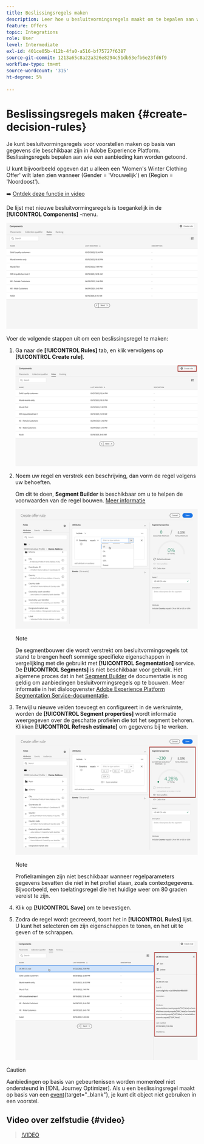 ```yaml
---
title: Beslissingsregels maken
description: Leer hoe u besluitvormingsregels maakt om te bepalen aan wie aanbiedingen kunnen worden weergegeven
feature: Offers
topic: Integrations
role: User
level: Intermediate
exl-id: 401ce05b-412b-4fa0-a516-bf75727f6387
source-git-commit: 1213a65c8a22a326e8294c51db53efb6e23fd6f9
workflow-type: tm+mt
source-wordcount: '315'
ht-degree: 5%

---
```


# Beslissingsregels maken {#create-decision-rules}

Je kunt besluitvormingsregels voor voorstellen maken op basis van gegevens die beschikbaar zijn in Adobe Experience Platform. Beslissingsregels bepalen aan wie een aanbieding kan worden getoond.

U kunt bijvoorbeeld opgeven dat u alleen een &#39;Women&#39;s Winter Clothing Offer&#39; wilt laten zien wanneer (Gender = &#39;Vrouwelijk&#39;) en (Region = &#39;Noordoost&#39;).

➡️ [Ontdek deze functie in video](#video)

De lijst met nieuwe besluitvormingsregels is toegankelijk in de **[!UICONTROL Components]** -menu.

![](../assets/decision_rules_list.png)

Voer de volgende stappen uit om een beslissingsregel te maken:

1. Ga naar de **[!UICONTROL Rules]** tab, en klik vervolgens op **[!UICONTROL Create rule]**.

   ![](../assets/offers_decision_rule_creation.png)

1. Noem uw regel en verstrek een beschrijving, dan vorm de regel volgens uw behoeften.

   Om dit te doen, **Segment Builder** is beschikbaar om u te helpen de voorwaarden van de regel bouwen. [Meer informatie](../../segment/about-segments.md)

   <!--In this example, the rule will target customers that have the "Gold" loyalty level.-->

   ![](../assets/offers_decision_rule_creation_segment.png)

   >[!NOTE]
   >
   >De segmentbouwer die wordt verstrekt om besluitvormingsregels tot stand te brengen heeft sommige specifieke eigenschappen in vergelijking met die gebruikt met **[!UICONTROL Segmentation]** service. De **[!UICONTROL Segments]** is niet beschikbaar voor gebruik. Het algemene proces dat in het [Segment Builder](../../segment/about-segments.md) de documentatie is nog geldig om aanbiedingen besluitvormingsregels op te bouwen. Meer informatie in het dialoogvenster [Adobe Experience Platform Segmentation Service-documentatie](https://experienceleague.adobe.com/docs/experience-platform/segmentation/ui/segment-builder.html).

1. Terwijl u nieuwe velden toevoegt en configureert in de werkruimte, worden de **[!UICONTROL Segment properties]** wordt informatie weergegeven over de geschatte profielen die tot het segment behoren. Klikken **[!UICONTROL Refresh estimate]** om gegevens bij te werken.

   ![](../assets/offers_decision_rule_creation_estimate.png)

   >[!NOTE]
   >
   >Profielramingen zijn niet beschikbaar wanneer regelparameters gegevens bevatten die niet in het profiel staan, zoals contextgegevens. Bijvoorbeeld, een toelatingsregel die het huidige weer om 80 graden vereist te zijn.

1. Klik op **[!UICONTROL Save]** om te bevestigen.

1. Zodra de regel wordt gecreeerd, toont het in **[!UICONTROL Rules]** lijst. U kunt het selecteren om zijn eigenschappen te tonen, en het uit te geven of te schrappen.

   ![](../assets/rule_created.png)

>[!CAUTION]
>
>Aanbiedingen op basis van gebeurtenissen worden momenteel niet ondersteund in [!DNL Journey Optimizer]. Als u een beslissingsregel maakt op basis van een [event](https://experienceleague.adobe.com/docs/experience-platform/segmentation/ui/segment-builder.html?lang=en#events){target="_blank"}, je kunt dit object niet gebruiken in een voorstel.

## Video over zelfstudie {#video}

>[!VIDEO](https://video.tv.adobe.com/v/329373?quality=12)
